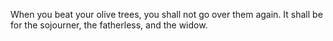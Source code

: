 When you beat your olive trees, you shall not go over them again. It shall be for the sojourner, the fatherless, and the widow.

